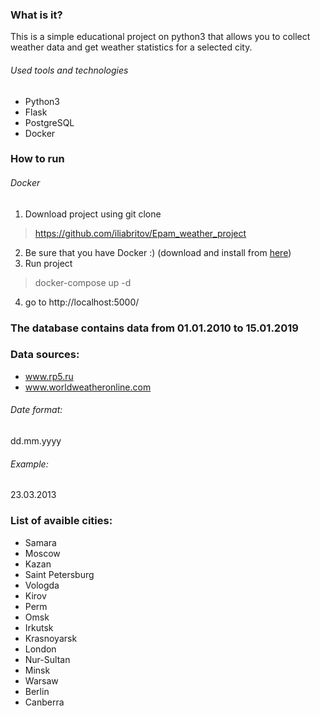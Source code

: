 ### What is it?
This is a simple educational project on python3 that allows you to collect weather data and get weather statistics for a selected city.

###### Used tools and technologies
- Python3
- Flask
- PostgreSQL
- Docker

### How to run
###### Docker
  1. Download project using git clone 
  > https://github.com/iliabritov/Epam_weather_project
  2. Be sure that you have Docker :) (download and install from [here](https://www.docker.com/get-started))
  3. Run project 
  > docker-compose up -d
  4. go to http://localhost:5000/

### The database contains data from **01.01.2010** to **15.01.2019**

### Data sources: 
- www.rp5.ru
- www.worldweatheronline.com


###### Date format:
dd.mm.yyyy
###### Example:
23.03.2013

### List of avaible cities:
- Samara 
- Moscow
- Kazan
- Saint Petersburg
- Vologda
- Kirov
- Perm
- Omsk
- Irkutsk
- Krasnoyarsk
- London
- Nur-Sultan
- Minsk
- Warsaw
- Berlin
- Canberra
